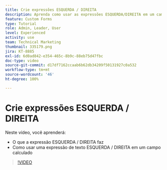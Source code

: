 ```yaml
---
title: Crie expressões ESQUERDA / DIREITA
description: Aprenda como usar as expressões ESQUERDA/DIREITA em um campo calculado no Adobe  [!DNL Workfront].
feature: Custom Forms
type: Tutorial
role: Admin, Leader, User
level: Experienced
activity: use
team: Technical Marketing
thumbnail: 335179.png
jira: KT-8885
exl-id: 6d0ad842-e354-465c-8b9c-88eb75d47fbc
doc-type: video
source-git-commit: d17df7162ccaab6b62db34209f50131927c0a532
workflow-type: tm+mt
source-wordcount: '46'
ht-degree: 100%

---
```


# Crie expressões ESQUERDA / DIREITA

Neste vídeo, você aprenderá:

* O que a expressão ESQUERDA / DIREITA faz
* Como usar uma expressão de texto ESQUERDA / DIREITA em um campo calculado

>[!VIDEO](https://video.tv.adobe.com/v/335179/?quality=12&learn=on&enablevpops)
